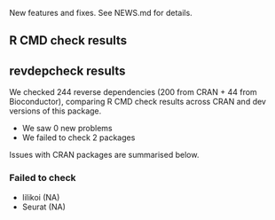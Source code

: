 New features and fixes. See NEWS.md for details.

## R CMD check results

## revdepcheck results

We checked 244 reverse dependencies (200 from CRAN + 44 from Bioconductor), comparing R CMD check results across CRAN and dev versions of this package.

 * We saw 0 new problems
 * We failed to check 2 packages

Issues with CRAN packages are summarised below.

### Failed to check

* lilikoi (NA)
* Seurat  (NA)
